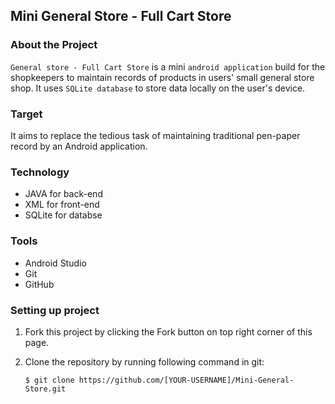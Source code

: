 ## Mini General Store - Full Cart Store


### About the Project

`General store - Full Cart Store` is a mini `android application` build for the shopkeepers to maintain records of products in users' small general store shop. It uses `SQLite database` to store data locally on the user's device.

### Target

It aims to replace the tedious task of maintaining traditional pen-paper record by an Android application.

### Technology

- JAVA for back-end
- XML for front-end
- SQLite for databse

### Tools

- Android Studio
- Git
- GitHub

### Setting up project

1. Fork this project by clicking the Fork button on top right corner of this page.

2. Clone the repository by running following command in git:

   `$ git clone https://github.com/[YOUR-USERNAME]/Mini-General-Store.git`




